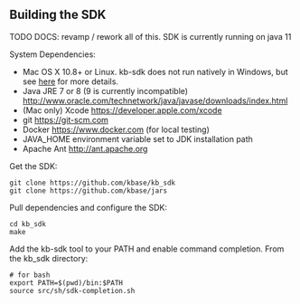 ## Building the SDK

TODO DOCS: revamp / rework all of this. SDK is currently running on java 11

System Dependencies:

 - Mac OS X 10.8+ or Linux. kb-sdk does not run natively in Windows, but see [here](doc/FAQ.md#windows) for more details.
 - Java JRE 7 or 8 (9 is currently incompatible) http://www.oracle.com/technetwork/java/javase/downloads/index.html
 - (Mac only) Xcode https://developer.apple.com/xcode
 - git https://git-scm.com
 - Docker https://www.docker.com (for local testing)
 - JAVA_HOME environment variable set to JDK installation path
 - Apache Ant http://ant.apache.org

Get the SDK:

    git clone https://github.com/kbase/kb_sdk
    git clone https://github.com/kbase/jars

Pull dependencies and configure the SDK:

    cd kb_sdk
    make

Add the kb-sdk tool to your PATH and enable command completion.  From the kb_sdk directory:

    # for bash
    export PATH=$(pwd)/bin:$PATH
    source src/sh/sdk-completion.sh

